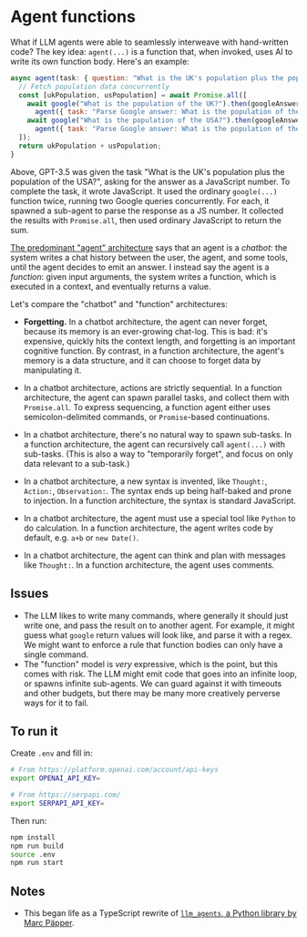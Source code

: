 # Agent functions

What if LLM agents were able to seamlessly interweave with hand-written code?
The key idea: `agent(...)` is a function that, when invoked, uses AI to write its own function body.
Here's an example:

```js
async agent(task: { question: "What is the UK's population plus the population of the USA?", format: "number" }) {
  // Fetch population data concurrently
  const [ukPopulation, usPopulation] = await Promise.all([
    await google("What is the population of the UK?").then(googleAnswer =>
      agent({ task: "Parse Google answer: What is the population of the UK?", "format": "number", googleAnswer })),
    await google("What is the population of the USA?").then(googleAnswer =>
      agent({ task: "Parse Google answer: What is the population of the USA?", "format": "number", googleAnswer })),
  ]);
  return ukPopulation + usPopulation;
}
```

Above, GPT-3.5 was given the task "What is the UK's population plus the population of the USA?",
asking for the answer as a JavaScript number.
To complete the task, it wrote JavaScript.
It used the ordinary `google(...)` function twice, running two Google queries concurrently.
For each, it spawned a sub-agent to parse the response as a JS number.
It collected the results with `Promise.all`, then used ordinary JavaScript to return the sum.

[The predominant "agent" architecture](https://python.langchain.com/en/latest/modules/agents.html)
says that an agent is a *chatbot*:
the system writes a chat history between the user, the agent, and some tools,
until the agent decides to emit an answer.
I instead say the agent is a *function*:
given input arguments, the system writes a function, which is executed in a context, and eventually returns a value.

Let's compare the "chatbot" and "function" architectures:

* **Forgetting.**
  In a chatbot architecture, the agent can never forget, because its memory is an ever-growing chat-log.
  This is bad: it's expensive, quickly hits the context length, and forgetting is an important cognitive function.
  By contrast, in a function architecture, the agent's memory is a data structure,
  and it can choose to forget data by manipulating it.

* In a chatbot architecture, actions are strictly sequential.
  In a function architecture, the agent can spawn parallel tasks, and collect them with `Promise.all`.
  To express sequencing, a function agent either uses semicolon-delimited commands,
  or `Promise`-based continuations.

* In a chatbot architecture, there's no natural way to spawn sub-tasks.
  In a function architecture, the agent can recursively call `agent(...)` with sub-tasks.
  (This is also a way to "temporarily forget", and focus on only data relevant to a sub-task.)

* In a chatbot architecture, a new syntax is invented, like `Thought:`, `Action:`, `Observation:`.
  The syntax ends up being half-baked and prone to injection.
  In a function architecture, the syntax is standard JavaScript.

* In a chatbot architecture, the agent must use a special tool like `Python` to do calculation.
  In a function architecture, the agent writes code by default, e.g. `a+b` or `new Date()`.

* In a chatbot architecture, the agent can think and plan with messages like `Thought:`.
  In a function architecture, the agent uses comments.

## Issues

* The LLM likes to write many commands, where generally it should just write one, and pass the result on to another agent.
  For example, it might guess what `google` return values will look like, and parse it with a regex.
  We might want to enforce a rule that function bodies can only have a single command.
* The "function" model is _very_ expressive, which is the point, but this comes with risk.
  The LLM might emit code that goes into an infinite loop, or spawns infinite sub-agents.
  We can guard against it with timeouts and other budgets,
  but there may be many more creatively perverse ways for it to fail.

## To run it

Create `.env` and fill in:

```sh
# From https://platform.openai.com/account/api-keys
export OPENAI_API_KEY=

# From https://serpapi.com/
export SERPAPI_API_KEY=
```

Then run:

```sh
npm install
npm run build
source .env
npm run start
```

## Notes

* This began life as a TypeScript rewrite of [`llm_agents`, a Python library by Marc Päpper](https://github.com/mpaepper/llm_agents).
